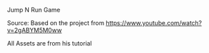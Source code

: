 Jump N Run Game

Source: Based on the project from https://www.youtube.com/watch?v=2gABYM5M0ww

All Assets are from his tutorial